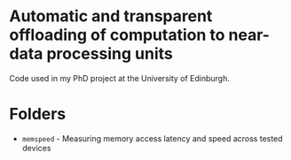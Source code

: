 # Automatic and transparent offloading of computation to near-data processing units

Code used in my PhD project at the University of Edinburgh.

# Folders

 - `memspeed` - Measuring memory access latency and speed across tested devices
